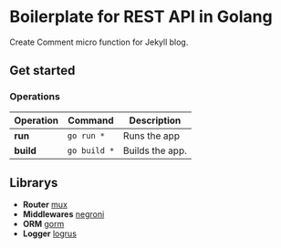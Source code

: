 # Boilerplate for REST API in Golang

Create Comment micro function for Jekyll blog.

## Get started

### Operations

| Operation | Command      | Description |
| --------- | ------------ | ----------- |
| **run**   | `go run *`   | Runs the app |
| **build** | `go build *` | Builds the app. |

## Librarys

- **Router** [mux](http://www.gorillatoolkit.org/pkg/mux)
- **Middlewares** [negroni](https://github.com/urfave/negroni)
- **ORM** [gorm](http://jinzhu.me/gorm/)
- **Logger** [logrus](https://github.com/sirupsen/logrus)